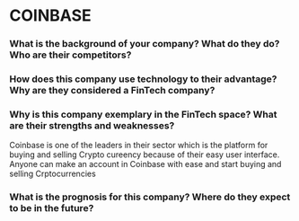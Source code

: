 # COINBASE

### What is the background of your company? What do they do? Who are their competitors?

### How does this company use technology to their advantage? Why are they considered a FinTech company?

### Why is this company exemplary in the FinTech space? What are their strengths and weaknesses?
Coinbase is one of the leaders in their sector which is the platform for buying and selling Crypto cureency because of their easy user interface. Anyone can make an account in Coinbase with ease and start buying and selling Crptocurrencies  

### What is the prognosis for this company? Where do they expect to be in the future?
